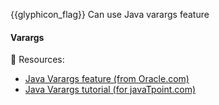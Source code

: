 <span id="prereqs"></span>

<span id="outcomes">{{glyphicon_flag}} Can use Java varargs feature</span>

<div id="title">

#### Varargs

</div>

<div id="body">

:paperclip: Resources:
* [Java Varargs feature (from Oracle.com)](http://docs.oracle.com/javase/1.5.0/docs/guide/language/varargs.html)
* [Java Varargs tutorial (for javaTpoint.com)](https://www.javatpoint.com/varargs)

</div>

<div id="extras">
</div>